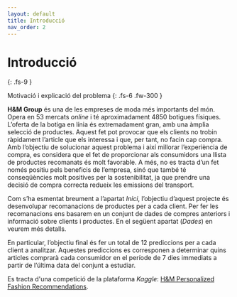 ```yaml
---
layout: default
title: Introducció
nav_order: 2
---
```


# Introducció
{: .fs-9 }

Motivació i explicació del problema 
{: .fs-6 .fw-300 }

**H&M Group** és una de les empreses de moda més importants del món. Opera en 53 mercats *online* i té aproximadament 4850 botigues físiques. L’oferta de la botiga en línia és extremadament gran, amb una àmplia selecció de productes. Aquest fet pot provocar que els clients no trobin ràpidament l’article que els interessa i que, per tant, no facin cap compra. Amb l’objectiu de solucionar aquest problema i així millorar l’experiència de compra, es considera que el fet de proporcionar als consumidors una llista de productes recomanats és molt favorable. A més, no es tracta d’un fet només positiu pels beneficis de l’empresa, sinó que també té conseqüències molt positives per la sostenibilitat, ja que prendre una decisió de compra correcta redueix les emissions del transport.

Com s’ha esmentat breument a l’apartat *Inici*, l’objectiu d’aquest projecte és desenvolupar recomanacions de productes per a cada client. Per fer les recomanacions ens basarem en un conjunt de dades de compres anteriors i informació sobre clients i productes. En el següent apartat (*Dades*) en veurem més detalls.

En particular, l’objectiu final és fer un total de 12 prediccions per a cada client a analitzar. Aquestes prediccions es corresponen a determinar quins articles comprarà cada consumidor en el període de 7 dies immediats a partir de l’última data del conjunt a estudiar.

Es tracta d'una competició de la plataforma *Kaggle*: [H&M Personalized Fashion Recommendations](https://www.kaggle.com/competitions/h-and-m-personalized-fashion-recommendations).

